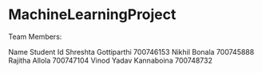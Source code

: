 # MachineLearningProject
Team Members:

  Name	                  Student Id
Shreshta Gottiparthi      700746153
Nikhil Bonala             700745888 
Rajitha Allola            700747104 
Vinod Yadav Kannaboina    700748732
